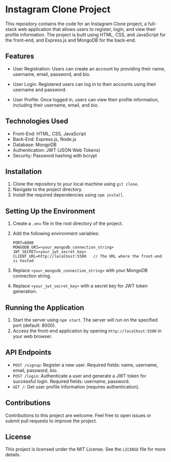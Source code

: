 # Instagram Clone Project

This repository contains the code for an Instagram Clone project, a full-stack web application that allows users to register, login, and view their profile information. The project is built using HTML, CSS, and JavaScript for the front-end, and Express.js and MongoDB for the back-end.

## Features

- User Registration: Users can create an account by providing their name, username, email, password, and bio.

- User Login: Registered users can log in to their accounts using their username and password.

- User Profile: Once logged in, users can view their profile information, including their username, email, and bio.

## Technologies Used

- Front-End: HTML, CSS, JavaScript
- Back-End: Express.js, Node.js
- Database: MongoDB
- Authentication: JWT (JSON Web Tokens)
- Security: Password hashing with bcrypt

## Installation

1. Clone the repository to your local machine using `git clone`.
2. Navigate to the project directory.
3. Install the required dependencies using `npm install`.

## Setting Up the Environment

1. Create a `.env` file in the root directory of the project.
2. Add the following environment variables:

   ```
   PORT=8000
   MONGODB_URI=<your_mongodb_connection_string>
   JWT_SECRET=<your_jwt_secret_key>
   CLIENT_URL=http://localhost:5500   // The URL where the front-end is hosted
   ```

3. Replace `<your_mongodb_connection_string>` with your MongoDB connection string.
4. Replace `<your_jwt_secret_key>` with a secret key for JWT token generation.

## Running the Application

1. Start the server using `npm start`. The server will run on the specified port (default: 8000).
2. Access the front-end application by opening `http://localhost:5500` in your web browser.

## API Endpoints

- `POST /signup`: Register a new user. Required fields: name, username, email, password, bio.
- `POST /login`: Authenticate a user and generate a JWT token for successful login. Required fields: username, password.
- `GET /`: Get user profile information (requires authentication).

## Contributions

Contributions to this project are welcome. Feel free to open issues or submit pull requests to improve the project.

## License

This project is licensed under the MIT License. See the `LICENSE` file for more details.
